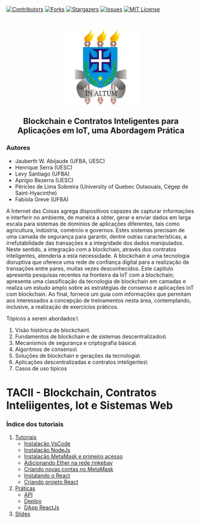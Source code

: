 [![Contributors][contributors-shield]][contributors-url]
[![Forks][forks-shield]][forks-url]
[![Stargazers][stars-shield]][stars-url]
[![Issues][issues-shield]][issues-url]
[![MIT License][license-shield]][license-url]

<br />
<p align="center">
  <a href="https://github.com/lifuesc/TACII_Blockchain/">
    <img src="./fig/uesc.png" alt="Logo" width="200">
    <br/>
  </a>

  <h2 align="center">Blockchain e Contratos Inteligentes para Aplicações em IoT, uma Abordagem Prática</h2>

</p>

### Autores

- Jauberth W. Abijaude (UFBA, UESC)
- Henrique Serra (UESC)
- Levy Santiago (UFBA)
- Aprígio Bezerra (UESC)
- Péricles de Lima Sobreira (University of Quebec Outaouais, Cégep de Saint-Hyacinthe)
- Fabíola Greve (UFBA)

A Internet das Coisas agrega dispositivos capazes de capturar informações e interferir no ambiente, de maneira a obter, gerar e enviar dados em larga escala para sistemas de domínios de aplicações diferentes, tais como agricultura, indústria, comércio e governos. Estes sistemas precisam de uma camada de segurança para garantir, dentre outras características, a irrefutabilidade das transações e a integridade dos dados manipulados. Neste sentido, a integração com a blockchain, através dos contratos inteligentes, atenderia a esta necessidade. A blockchain é uma tecnologia disruptiva que oferece uma rede de confiança digital para a realização de transações entre pares, muitas vezes desconhecidos. Este capítulo apresenta pesquisas recentes na fronteira da IoT com a blockchain; apresenta uma classificação da tecnologia de blockchain em camadas e realiza um estudo amplo sobre as estratégias de consenso e aplicações IoT com blockchain. Ao final, fornece um guia com informações que permitam aos interessados a concepção de treinamentos nesta área, contemplando, inclusive, a realização de exercícios práticos.

Tópicos a serem abordados:\
1. Visão histórica de blockchain\
2. Fundamentos de blockchain e de sistemas descentralizados\
3. Mecanismos de segurança e criptografia básica\
4. Algoritmos de consenso\
5. Soluções de blockchain e gerações da tecnologia\
6. Aplicações descentralizadas e contratos inteligentes\
7. Casos de uso típicos

# TACII - Blockchain, Contratos Inteliigentes, Iot e Sistemas Web

<h3> Índice dos tutoriais </h3>

1. [Tutoriais](https://github.com/lifuesc/jai2021/tree/main/tutoriais/)
   - [Instalação VsCode](https://github.com/lifuesc/jai2021/tree/main/tutoriais/vscode/instalacao.md)
   - [Instalação NodeJs](https://github.com/lifuesc/jai2021/tree/main/tutoriais/node/instalacao.md)
   - [Instalação MetaMask e primeiro acesso](https://github.com/lifuesc/jai2021/tree/main/tutoriais/metamask/instalacao.md)
   - [Adicionando Ether na rede rinkebay](https://github.com/lifuesc/jai2021/tree/main/tutoriais/metamask/adicionandoEtherRinkebay.md)
   - [Criando novas contas no MetaMask](https://github.com/lifuesc/jai2021/tree/main/tutoriais/metamask/criandoContas.md)
   - [Instalando o React](https://github.com/lifuesc/jai2021/tree/main/tutoriais/reactjs/instalacao.md)
   - [Criando projeto React](https://github.com/lifuesc/jai2021/tree/main/tutoriais/reactjs/criandoProjeto.md)
2. [Práticas](https://github.com/lifuesc/jai2021/tree/main/Praticas)
   - [API](https://github.com/lifuesc/jai2021/tree/main/api)
   - [Deploy ](https://github.com/lifuesc/jai2021/tree/main/deploy)
   - [DApp ReactJs](https://github.com/lifuesc/jai2021/tree/main/frontend)
3. [Slides](https://github.com/lifuesc/jai2021/tree/main/minicurso%20JAI2021.pdf)


[contributors-shield]: https://img.shields.io/github/contributors/jauberth/TACII_Blockchain.svg?style=for-the-badge
[contributors-url]: https://github.com/jauberth/TACII_Blockchain/graphs/contributors
[forks-shield]: https://img.shields.io/github/forks/jauberth/TACII_Blockchain.svg?style=for-the-badge
[forks-url]: https://github.com/jauberth/TACII_Blockchain/network/members
[stars-shield]: https://img.shields.io/github/stars/jauberth/TACII_Blockchain.svg?style=for-the-badge
[stars-url]: https://github.com/jauberth/TACII_Blockchain/stargazers
[issues-shield]: https://img.shields.io/github/issues/jauberth/TACII_Blockchain.svg?style=for-the-badge
[issues-url]: https://github.com/jauberth/TACII_Blockchain/issues
[license-shield]: https://img.shields.io/github/license/jauberth/TACII_Blockchain.svg?style=for-the-badge
[license-url]: https://github.com/jauberth/TACII_Blockchain/blob/main/LICENSE

 
